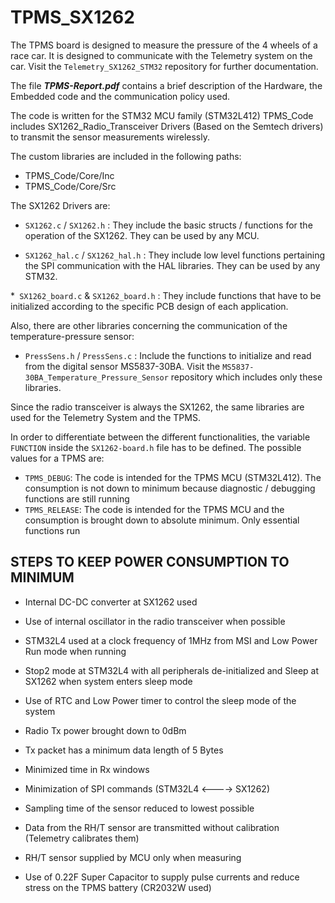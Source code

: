 # TPMS_SX1262
The TPMS board is designed to measure the pressure of the 4 wheels of a race car. It is designed to communicate with the Telemetry system on the car. Visit the ```Telemetry_SX1262_STM32``` repository for further documentation. 

The file ***TPMS-Report.pdf*** contains a brief description of the Hardware, the Embedded code and the communication policy used.

The code is written for the STM32 MCU family (STM32L412)
TPMS_Code includes SX1262_Radio_Transceiver Drivers (Based on the Semtech drivers) to transmit the sensor measurements wirelessly.


The custom libraries are included in the following paths:
- TPMS_Code/Core/Inc
- TPMS_Code/Core/Src


The SX1262 Drivers are:

* ```SX1262.c``` / ```SX1262.h``` : They include the basic structs / functions for the operation of the SX1262. They can be used by any MCU.

* ```SX1262_hal.c``` / ```SX1262_hal.h``` : They include low level functions pertaining the SPI communication with the HAL libraries. They can be used by any STM32.

*``` SX1262_board.c``` & ```SX1262_board.h``` : They include functions that have to be initialized according to the specific PCB design of each application.


Also, there are other libraries concerning the communication of the temperature-pressure sensor:

* ```PressSens.h``` / ```PressSens.c``` : Include the functions to initialize and read from the digital sensor MS5837-30BA. Visit the ```MS5837-30BA_Temperature_Pressure_Sensor``` repository which includes only these libraries.


Since the radio transceiver is always the SX1262, the same libraries are used for the Telemetry System and the TPMS. 

In order to differentiate between the different functionalities, the variable ```FUNCTION``` inside the ```SX1262-board.h``` file has to be defined. The possible values for a TPMS are:

* ```TPMS_DEBUG```: The code is intended for the TPMS MCU (STM32L412). The consumption is not down to minimum because diagnostic / debugging functions are still running
* ```TPMS_RELEASE```: The code is intended for the TPMS MCU and the consumption is brought down to absolute minimum. Only essential functions run



## STEPS TO KEEP POWER CONSUMPTION TO MINIMUM
* Internal DC-DC converter at SX1262 used
* Use of internal oscillator in the radio transceiver when possible
* STM32L4 used at a clock frequency of 1MHz from MSI and Low Power Run mode when running
* Stop2 mode at STM32L4 with all peripherals de-initialized and Sleep at SX1262 when system enters sleep mode
* Use of RTC and Low Power timer to control the sleep mode of the system
* Radio Tx power brought down to 0dBm
* Tx packet has a minimum data length of 5 Bytes
* Minimized time in Rx windows
* Minimization of SPI commands (STM32L4 <----> SX1262)
* Sampling time of the sensor reduced to lowest possible
* Data from the RH/T sensor are transmitted without calibration (Telemetry calibrates them)
* RH/T sensor supplied by MCU only when measuring

* Use of 0.22F Super Capacitor to supply pulse currents and reduce stress on the TPMS battery (CR2032W used) 
